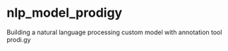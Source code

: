 # nlp_model_prodigy
Building a natural language processing custom model with annotation tool prodi.gy
